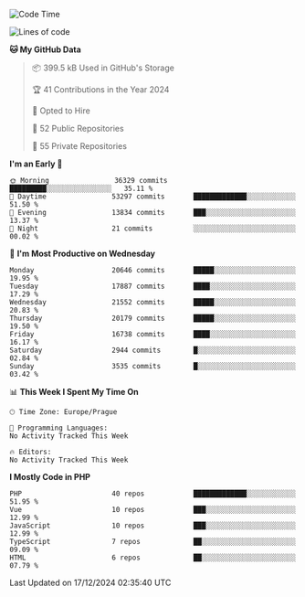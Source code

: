 <!--START_SECTION:waka-->
![Code Time](http://img.shields.io/badge/Code%20Time-1%2C583%20hrs%2058%20mins-blue)

![Lines of code](https://img.shields.io/badge/From%20Hello%20World%20I%27ve%20Written-32.2%20million%20lines%20of%20code-blue)

**🐱 My GitHub Data** 

> 📦 399.5 kB Used in GitHub's Storage 
 > 
> 🏆 41 Contributions in the Year 2024
 > 
> 💼 Opted to Hire
 > 
> 📜 52 Public Repositories 
 > 
> 🔑 55 Private Repositories 
 > 
**I'm an Early 🐤** 

```text
🌞 Morning                36329 commits       █████████░░░░░░░░░░░░░░░░   35.11 % 
🌆 Daytime                53297 commits       █████████████░░░░░░░░░░░░   51.50 % 
🌃 Evening                13834 commits       ███░░░░░░░░░░░░░░░░░░░░░░   13.37 % 
🌙 Night                  21 commits          ░░░░░░░░░░░░░░░░░░░░░░░░░   00.02 % 
```
📅 **I'm Most Productive on Wednesday** 

```text
Monday                   20646 commits       █████░░░░░░░░░░░░░░░░░░░░   19.95 % 
Tuesday                  17887 commits       ████░░░░░░░░░░░░░░░░░░░░░   17.29 % 
Wednesday                21552 commits       █████░░░░░░░░░░░░░░░░░░░░   20.83 % 
Thursday                 20179 commits       █████░░░░░░░░░░░░░░░░░░░░   19.50 % 
Friday                   16738 commits       ████░░░░░░░░░░░░░░░░░░░░░   16.17 % 
Saturday                 2944 commits        █░░░░░░░░░░░░░░░░░░░░░░░░   02.84 % 
Sunday                   3535 commits        █░░░░░░░░░░░░░░░░░░░░░░░░   03.42 % 
```


📊 **This Week I Spent My Time On** 

```text
🕑︎ Time Zone: Europe/Prague

💬 Programming Languages: 
No Activity Tracked This Week

🔥 Editors: 
No Activity Tracked This Week
```

**I Mostly Code in PHP** 

```text
PHP                      40 repos            █████████████░░░░░░░░░░░░   51.95 % 
Vue                      10 repos            ███░░░░░░░░░░░░░░░░░░░░░░   12.99 % 
JavaScript               10 repos            ███░░░░░░░░░░░░░░░░░░░░░░   12.99 % 
TypeScript               7 repos             ██░░░░░░░░░░░░░░░░░░░░░░░   09.09 % 
HTML                     6 repos             ██░░░░░░░░░░░░░░░░░░░░░░░   07.79 % 
```




 Last Updated on 17/12/2024 02:35:40 UTC
<!--END_SECTION:waka-->
<!--
**AlexKratky/AlexKratky** is a ✨ _special_ ✨ repository because its `README.md` (this file) appears on your GitHub profile.

Here are some ideas to get you started:

- 🔭 I’m currently working on ...
- 🌱 I’m currently learning ...
- 👯 I’m looking to collaborate on ...
- 🤔 I’m looking for help with ...
- 💬 Ask me about ...
- 📫 How to reach me: ...
- 😄 Pronouns: ...
- ⚡ Fun fact: ...
-->
